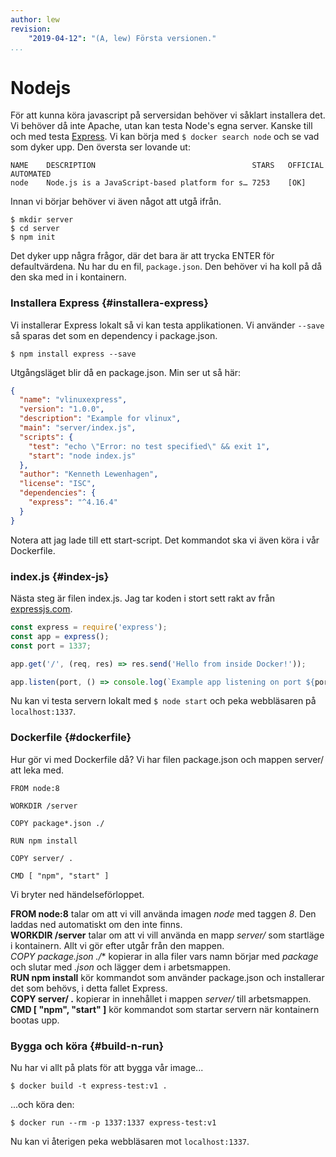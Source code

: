 ```yaml
---
author: lew
revision:
    "2019-04-12": "(A, lew) Första versionen."
...
```

Nodejs
=======================

För att kunna köra javascript på serversidan behöver vi såklart installera det. Vi behöver då inte Apache, utan kan testa Node's egna server. Kanske till och med testa [Express](https://expressjs.com/). Vi kan börja med `$ docker search node` och se vad som dyker upp. Den översta ser lovande ut:

```
NAME    DESCRIPTION                                   STARS   OFFICIAL  AUTOMATED
node    Node.js is a JavaScript-based platform for s… 7253    [OK]                
```

Innan vi börjar behöver vi även något att utgå ifrån.

```
$ mkdir server
$ cd server
$ npm init
```

Det dyker upp några frågor, där det bara är att trycka ENTER för defaultvärdena. Nu har du en fil, `package.json`. Den behöver vi ha koll på då den ska med in i kontainern.



### Installera Express {#installera-express}

Vi installerar Express lokalt så vi kan testa applikationen. Vi använder `--save` så sparas det som en dependency i package.json.

```
$ npm install express --save
```

Utgångsläget blir då en package.json. Min ser ut så här:

```json
{
  "name": "vlinuxexpress",
  "version": "1.0.0",
  "description": "Example for vlinux",
  "main": "server/index.js",
  "scripts": {
    "test": "echo \"Error: no test specified\" && exit 1",
    "start": "node index.js"
  },
  "author": "Kenneth Lewenhagen",
  "license": "ISC",
  "dependencies": {
    "express": "^4.16.4"
  }
}
```

Notera att jag lade till ett start-script. Det kommandot ska vi även köra i vår Dockerfile.



### index.js {#index-js}

Nästa steg är filen index.js. Jag tar koden i stort sett rakt av från [expressjs.com](https://expressjs.com/en/starter/hello-world.html).

```javascript
const express = require('express');
const app = express();
const port = 1337;

app.get('/', (req, res) => res.send('Hello from inside Docker!'));

app.listen(port, () => console.log(`Example app listening on port ${port}!`));
```

Nu kan vi testa servern lokalt med `$ node start` och peka webbläsaren på `localhost:1337`.



### Dockerfile {#dockerfile}

Hur gör vi med Dockerfile då? Vi har filen package.json och mappen server/ att leka med.

```
FROM node:8

WORKDIR /server

COPY package*.json ./

RUN npm install

COPY server/ .

CMD [ "npm", "start" ]
```

Vi bryter ned händelseförloppet.

**FROM node:8** talar om att vi vill använda imagen *node* med taggen *8*. Den laddas ned automatiskt om den inte finns.  
**WORKDIR /server** talar om att vi vill använda en mapp *server/* som startläge i kontainern. Allt vi gör efter utgår från den mappen.  
**COPY package*.json ./** kopierar in alla filer vars namn börjar med *package* och slutar med *.json* och lägger dem i arbetsmappen.  
**RUN npm install** kör kommandot som använder package.json och installerar det som behövs, i detta fallet Express.  
**COPY server/ .** kopierar in innehållet i mappen *server/* till arbetsmappen.  
**CMD [ "npm", "start" ]** kör kommandot som startar servern när kontainern bootas upp.



### Bygga och köra {#build-n-run}

Nu har vi allt på plats för att bygga vår image...

`$ docker build -t express-test:v1 .`

...och köra den:

`$ docker run --rm -p 1337:1337 express-test:v1`

Nu kan vi återigen peka webbläsaren mot `localhost:1337`.
